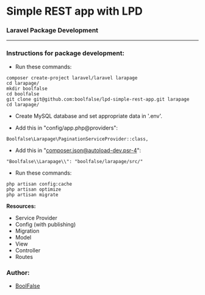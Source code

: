 
# Simple REST app with LPD
### Laravel Package Development

---

### Instructions for package development:

- Run these commands:
```
composer create-project laravel/laravel larapage
cd larapage/
mkdir boolfalse
cd boolfalse
git clone git@github.com:boolfalse/lpd-simple-rest-app.git larapage
cd larapage/
```

- Create MySQL database and set appropriate data in '.env'.

- Add this in "config/app.php@providers":
```
Boolfalse\Larapage\PaginationServiceProvider::class,
```

- Add this in "composer.json@autoload-dev.psr-4":
```
"Boolfalse\\Larapage\\": "boolfalse/larapage/src/"
```

- Run these commands:
```
php artisan config:cache
php artisan optimize
php artisan migrate
```

**Resources:**

- Service Provider
- Config (with publishing)
- Migration
- Model
- View
- Controller
- Routes

### Author:
- [BoolFalse](https://boolfalse.com)
